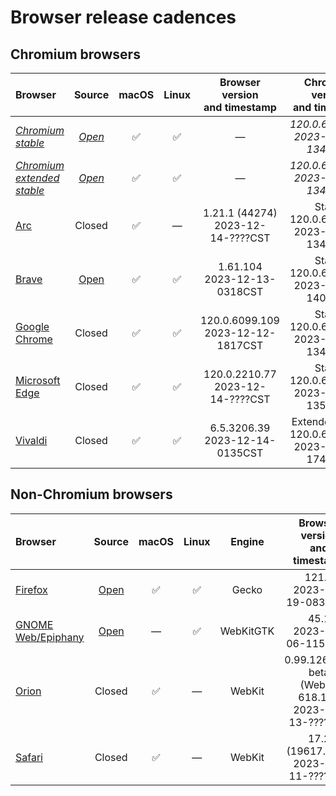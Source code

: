 # Browser release cadences

## Chromium browsers

| Browser | Source | macOS | Linux | Browser version<br>and timestamp | Chromium version<br>and timestamp |
|:--|:-:|:-:|:-:|:-:|:-:|
| *[Chromium stable](https://chromiumdash.appspot.com/releases)* | *[Open](https://github.com/chromium/chromium)* | ✅ | ✅ | &mdash; | *120.0.6099.109<br>2023-12-11-1348CST* |
| *[Chromium extended stable](https://chromiumdash.appspot.com/releases)* | *[Open](https://github.com/chromium/chromium)* | ✅ | ✅ | &mdash; | *120.0.6099.109<br>2023-12-11-1348CST* |
| [Arc](https://resources.arc.net/en/articles/8233343-release-notes) | Closed | ✅ | &mdash; | 1.21.1 (44274)<br>2023-12-14-????CST | Stable 120.0.6099.109<br>2023-12-11-1348CST |
| [Brave](https://github.com/brave/brave-browser/releases) | [Open](https://github.com/brave/brave-browser) | ✅ | ✅ | 1.61.104<br>2023-12-13-0318CST | Stable 120.0.6099.115<br>2023-12-11-1401CST |
| [Google Chrome](https://chromereleases.googleblog.com/search/label/Stable%20updates) | Closed | ✅ | ✅ | 120.0.6099.109<br>2023-12-12-1817CST | Stable 120.0.6099.109<br>2023-12-11-1348CST |
| [Microsoft Edge](https://learn.microsoft.com/en-us/deployedge/microsoft-edge-relnote-stable-channel) | Closed | ✅ | ✅ | 120.0.2210.77<br>2023-12-14-????CST | Stable 120.0.6099.110<br>2023-12-11-1351CST |
| [Vivaldi](https://vivaldi.com/blog/desktop/updates/) | Closed | ✅ | ✅ | 6.5.3206.39<br>2023-12-14-0135CST | Extended stable<br>120.0.6099.121<br>2023-12-12-1742CST |

## Non-Chromium browsers

| Browser | Source | macOS | Linux | Engine | Browser version<br>and timestamp |
|:--|:-:|:-:|:-:|:-:|:-:|
| [Firefox](https://groups.google.com/a/mozilla.org/g/announce) | [Open](https://hg.mozilla.org/mozilla-central/) | ✅ | ✅ | Gecko | 121.0<br>2023-12-19-0832CST |
| [GNOME Web/Epiphany](https://gitlab.gnome.org/GNOME/epiphany/-/releases) | [Open](https://gitlab.gnome.org/GNOME/epiphany) | &mdash; | ✅ | WebKitGTK | 45.1<br>2023-11-06-1152CST |
| [Orion](https://kagi.com/orion/updates/orion-release-notes.html) | Closed | ✅ | &mdash; | WebKit | 0.99.126.4.1-beta<br>(WebKit 618.1.2)<br>2023-12-13-????CST |
| [Safari](https://developer.apple.com/documentation/safari-release-notes/) | Closed | ✅ | &mdash; | WebKit | 17.2 (19617.1.17)<br>2023-12-11-????CST |
